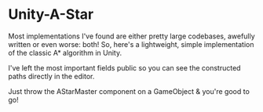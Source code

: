 # Unity-A-Star
Most implementations I've found are either pretty large codebases, awefully written or even worse: both!
So, here's a lightweight, simple implementation of the classic A* algorithm in Unity.

I've left the most important fields public so you can see the constructed paths directly in the editor.

Just throw the AStarMaster component on a GameObject & you're good to go!
